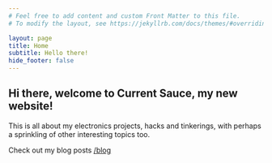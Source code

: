 ```yaml
---
# Feel free to add content and custom Front Matter to this file.
# To modify the layout, see https://jekyllrb.com/docs/themes/#overriding-theme-defaults

layout: page
title: Home
subtitle: Hello there!
hide_footer: false
---
```

Hi there, welcome to Current Sauce, my new website!
---------------------------------------------------
This is all about my electronics projects, hacks and tinkerings, with perhaps a sprinkling of other interesting topics too. 

Check out my blog posts [/blog](here!)
